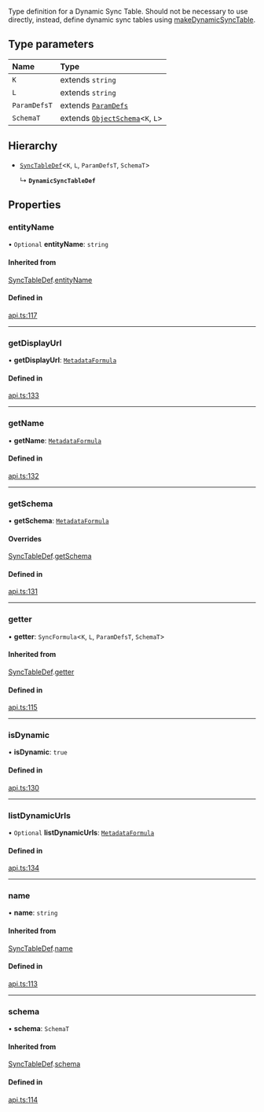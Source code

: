 Type definition for a Dynamic Sync Table. Should not be necessary to use directly,
instead, define dynamic sync tables using [makeDynamicSyncTable](../functions/makeDynamicSyncTable.md).

## Type parameters

| Name | Type |
| :------ | :------ |
| `K` | extends `string` |
| `L` | extends `string` |
| `ParamDefsT` | extends [`ParamDefs`](../types/ParamDefs.md) |
| `SchemaT` | extends [`ObjectSchema`](ObjectSchema.md)<`K`, `L`\> |

## Hierarchy

- [`SyncTableDef`](SyncTableDef.md)<`K`, `L`, `ParamDefsT`, `SchemaT`\>

  ↳ **`DynamicSyncTableDef`**

## Properties

### entityName

• `Optional` **entityName**: `string`

#### Inherited from

[SyncTableDef](SyncTableDef.md).[entityName](SyncTableDef.md#entityname)

#### Defined in

[api.ts:117](https://github.com/coda/packs-sdk/blob/main/api.ts#L117)

___

### getDisplayUrl

• **getDisplayUrl**: [`MetadataFormula`](../types/MetadataFormula.md)

#### Defined in

[api.ts:133](https://github.com/coda/packs-sdk/blob/main/api.ts#L133)

___

### getName

• **getName**: [`MetadataFormula`](../types/MetadataFormula.md)

#### Defined in

[api.ts:132](https://github.com/coda/packs-sdk/blob/main/api.ts#L132)

___

### getSchema

• **getSchema**: [`MetadataFormula`](../types/MetadataFormula.md)

#### Overrides

[SyncTableDef](SyncTableDef.md).[getSchema](SyncTableDef.md#getschema)

#### Defined in

[api.ts:131](https://github.com/coda/packs-sdk/blob/main/api.ts#L131)

___

### getter

• **getter**: `SyncFormula`<`K`, `L`, `ParamDefsT`, `SchemaT`\>

#### Inherited from

[SyncTableDef](SyncTableDef.md).[getter](SyncTableDef.md#getter)

#### Defined in

[api.ts:115](https://github.com/coda/packs-sdk/blob/main/api.ts#L115)

___

### isDynamic

• **isDynamic**: ``true``

#### Defined in

[api.ts:130](https://github.com/coda/packs-sdk/blob/main/api.ts#L130)

___

### listDynamicUrls

• `Optional` **listDynamicUrls**: [`MetadataFormula`](../types/MetadataFormula.md)

#### Defined in

[api.ts:134](https://github.com/coda/packs-sdk/blob/main/api.ts#L134)

___

### name

• **name**: `string`

#### Inherited from

[SyncTableDef](SyncTableDef.md).[name](SyncTableDef.md#name)

#### Defined in

[api.ts:113](https://github.com/coda/packs-sdk/blob/main/api.ts#L113)

___

### schema

• **schema**: `SchemaT`

#### Inherited from

[SyncTableDef](SyncTableDef.md).[schema](SyncTableDef.md#schema)

#### Defined in

[api.ts:114](https://github.com/coda/packs-sdk/blob/main/api.ts#L114)
